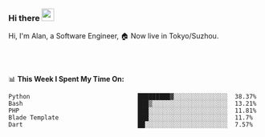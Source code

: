 ### Hi there <img src="https://media.giphy.com/media/hvRJCLFzcasrR4ia7z/giphy.gif" width="25px">

<!-- ![visitors](https://visitor-badge.glitch.me/badge?page_id=dislfyer.dislfyer) -->

Hi, I'm Alan, a Software Engineer, 🏠 Now live in Tokyo/Suzhou.

<br/>
<br/>

📊 **This Week I Spent My Time On:**


<!--START_SECTION:waka-->

```text
Python                              █████████▓░░░░░░░░░░░░░░░  38.37%
Bash                                ███▒░░░░░░░░░░░░░░░░░░░░░  13.21%
PHP                                 ███░░░░░░░░░░░░░░░░░░░░░░  11.81%
Blade Template                      ███░░░░░░░░░░░░░░░░░░░░░░  11.7%
Dart                                ██░░░░░░░░░░░░░░░░░░░░░░░  7.57%
```

<!--END_SECTION:waka-->

<!--
**About Me:**
 -->
